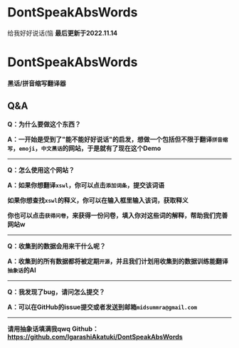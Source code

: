 # DontSpeakAbsWords
给我好好说话(恼
**最后更新于2022.11.14**

# 								DontSpeakAbsWords

#### 																			黑话/拼音缩写翻译器

## Q&A

**Q：为什么要做这个东西？**

**A：一开始是受到了"能不能好好说话"的启发，想做一个包括但不限于翻译`拼音缩写`，`emoji`，`中文黑话`的网站，于是就有了现在这个Demo**

---

**Q：怎么使用这个网站？**

**A：如果你想翻译`xswl`，你可以点击`添加词条`，提交该词语**

​	**如果你想查找`xswl`的释义，你可以在输入框里输入该词，获取释义**

​	**你也可以点击`获得问卷`，来获得一份问卷，填入你对这些词的解释，帮助我们完善网站w**

---

**Q：收集到的数据会用来干什么呢？**

**A：收集到的所有数据都将被定期`开源`，并且我们计划用收集到的数据训练能翻译`抽象话`的AI**

---

**Q：我发现了bug，请问怎么提交？**

**A：可以在GitHub的issue提交或者发送到邮箱`midsummra@gmail.com`**

---

**请用抽象话填满我qwq**
**Github：https://github.com/IgarashiAkatuki/DontSpeakAbsWords**
